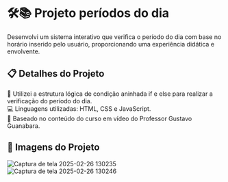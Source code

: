 <h1 align="left">🛠📚 Projeto períodos do dia</h1>

<p align="left">Desenvolvi um sistema interativo que verifica o período do dia com base no horário inserido pelo usuário, proporcionando uma experiência didática e envolvente.</p>

<h2 align="left">📋 Detalhes do Projeto</h2>

<p align="left"> 🔁 Utilizei a estrutura lógica de condição aninhada if e else para realizar a verificação do período do dia.<br> 
💻 Linguagens utilizadas: HTML, CSS e JavaScript.<br> 📖 Baseado no conteúdo do curso em vídeo do Professor Gustavo Guanabara. </p>

<h2 align="left">📸 Imagens do Projeto</h2>

![Captura de tela 2025-02-26 130235](https://github.com/user-attachments/assets/38d9ed7f-e19d-406e-a71b-26c91bac118b)
![Captura de tela 2025-02-26 130246](https://github.com/user-attachments/assets/b281c55a-f156-4d9b-bf8d-00e3d9a85ab4)
